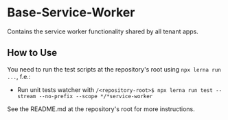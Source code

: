 ﻿# Base-Service-Worker

Contains the service worker functionality shared by all tenant apps.

## How to Use

You need to run the test scripts at the repository's root using `npx lerna run ...`, f.e.:

- Run unit tests watcher with `/<repository-root>$ npx lerna run test --stream --no-prefix --scope */*service-worker`

See the README.md at the repository's root for more instructions.
